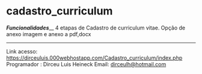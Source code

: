 # cadastro_curriculum

_______________Funcionalidades_________________
4 etapas de Cadastro de curriculum vitae.
Opção de anexo imagem e anexo a pdf,docx

______________________________________
Link acesso: https://dirceuluis.000webhostapp.com/Cadastro_curriculum/index.php
Programador : Dirceu Luis Heineck
Email: dirceulh@hotmail.com



